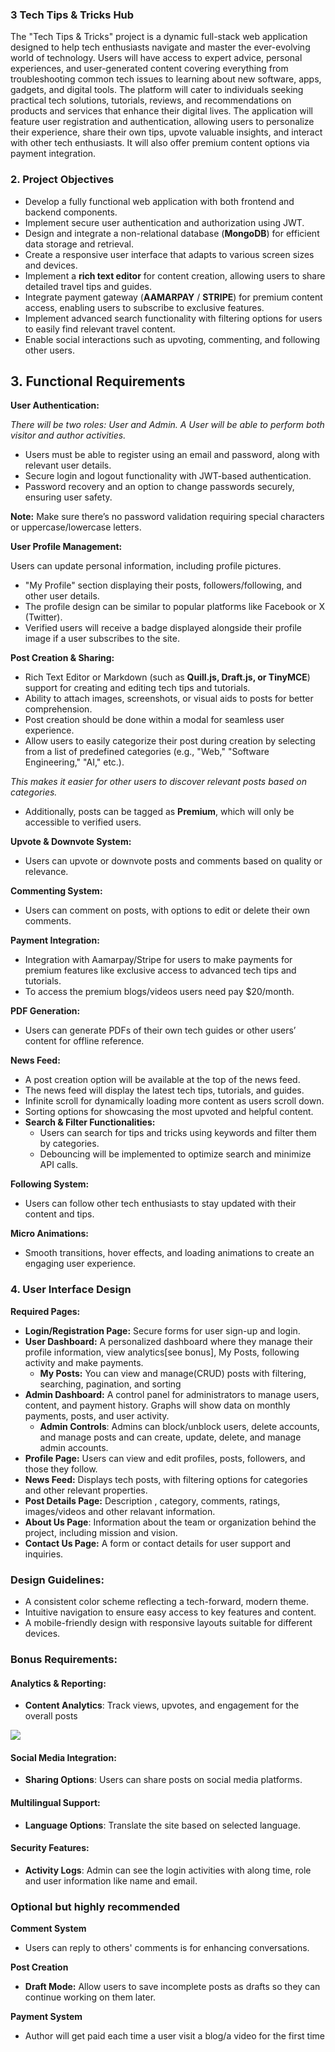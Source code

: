 ### 3 Tech Tips & Tricks Hub

The "Tech Tips & Tricks" project is a dynamic full-stack web application designed to help tech enthusiasts navigate and master the ever-evolving world of technology. Users will have access to expert advice, personal experiences, and user-generated content covering everything from troubleshooting common tech issues to learning about new software, apps, gadgets, and digital tools. The platform will cater to individuals seeking practical tech solutions, tutorials, reviews, and recommendations on products and services that enhance their digital lives. The application will feature user registration and authentication, allowing users to personalize their experience, share their own tips, upvote valuable insights, and interact with other tech enthusiasts. It will also offer premium content options via payment integration.

  

### 2\. Project Objectives

*   Develop a fully functional web application with both frontend and backend components.
*   Implement secure user authentication and authorization using JWT.
*   Design and integrate a non-relational database (**MongoDB**) for efficient data storage and retrieval.
*   Create a responsive user interface that adapts to various screen sizes and devices.
*   Implement a **rich text editor** for content creation, allowing users to share detailed travel tips and guides.
*   Integrate payment gateway (**AAMARPAY** / **STRIPE**) for premium content access, enabling users to subscribe to exclusive features.
*   Implement advanced search functionality with filtering options for users to easily find relevant travel content.
*   Enable social interactions such as upvoting, commenting, and following other users.

  

## **3\. Functional Requirements**

  

**User Authentication:**

  

_There will be two roles: User and Admin. A User will be able to perform both visitor and author activities._

*   Users must be able to register using an email and password, along with relevant user details.
*   Secure login and logout functionality with JWT-based authentication.
*   Password recovery and an option to change passwords securely, ensuring user safety.

  

**Note:** Make sure there’s no password validation requiring special characters or uppercase/lowercase letters.

  

**User Profile Management:**

  

Users can update personal information, including profile pictures.

*   "My Profile" section displaying their posts, followers/following, and other user details.
*   The profile design can be similar to popular platforms like Facebook or X (Twitter).
*   Verified users will receive a badge displayed alongside their profile image if a user subscribes to the site.

  

**Post Creation & Sharing:**

  

*   Rich Text Editor or Markdown (such as **Quill.js, Draft.js, or TinyMCE**) support for creating and editing tech tips and tutorials.
*   Ability to attach images, screenshots, or visual aids to posts for better comprehension.
*   Post creation should be done within a modal for seamless user experience.
*   Allow users to easily categorize their post during creation by selecting from a list of predefined categories (e.g., "Web," "Software Engineering," "AI," etc.).

_This makes it easier for other users to discover relevant posts based on categories._

*   Additionally, posts can be tagged as **Premium**, which will only be accessible to verified users.

  

  

**Upvote & Downvote System:**

  

*   Users can upvote or downvote posts and comments based on quality or relevance.

  

**Commenting System:**

  

*   Users can comment on posts, with options to edit or delete their own comments.

  

  

**Payment Integration:**

  

*   Integration with Aamarpay/Stripe for users to make payments for premium features like exclusive access to advanced tech tips and tutorials.
*   To access the premium blogs/videos users need pay $20/month.

 
  
**PDF Generation:**

  

*   Users can generate PDFs of their own tech guides or other users’ content for offline reference.

  

**News Feed:**

  

*   A post creation option will be available at the top of the news feed.
*   The news feed will display the latest tech tips, tutorials, and guides.
*   Infinite scroll for dynamically loading more content as users scroll down.
*   Sorting options for showcasing the most upvoted and helpful content.
*   **Search & Filter Functionalities:**
    *   Users can search for tips and tricks using keywords and filter them by categories.
    *   Debouncing will be implemented to optimize search and minimize API calls.

  

  

**Following System:**

  

*   Users can follow other tech enthusiasts to stay updated with their content and tips.

  

**Micro Animations:**

  

*   Smooth transitions, hover effects, and loading animations to create an engaging user experience.

  

### **4\. User Interface Design**

  

**Required Pages:**

  

*   **Login/Registration Page:** Secure forms for user sign-up and login.
*   **User Dashboard:** A personalized dashboard where they manage their profile information, view analytics\[see bonus\], My Posts, following activity and make payments.
    *   **My Posts:** You can view and manage(CRUD) posts with filtering, searching, pagination, and sorting
*   **Admin Dashboard:** A control panel for administrators to manage users, content, and payment history. Graphs will show data on monthly payments, posts, and user activity.
    *   **Admin Controls**: Admins can block/unblock users, delete accounts, and manage posts and can create, update, delete, and manage admin accounts.
*   **Profile Page:** Users can view and edit profiles, posts, followers, and those they follow.
*   **News Feed:** Displays tech posts, with filtering options for categories and other relevant properties.
*   **Post Details Page:** Description , category, comments, ratings, images/videos and other relavant information.
*   **About Us Page**: Information about the team or organization behind the project, including mission and vision.
*   **Contact Us Page:** A form or contact details for user support and inquiries.

  

### **Design Guidelines:**

  

*   A consistent color scheme reflecting a tech-forward, modern theme.
*   Intuitive navigation to ensure easy access to key features and content.
*   A mobile-friendly design with responsive layouts suitable for different devices.

  

### **Bonus Requirements:**

#### **Analytics & Reporting:**

*   **Content Analytics**: Track views, upvotes, and engagement for the overall posts

  

![](https://t9018334314.p.clickup-attachments.com/t9018334314/30802798-9ed5-4252-9c86-b43d8d43ab04/image.png)

#### **Social Media Integration:**

*   **Sharing Options**: Users can share posts on social media platforms.

  

#### **Multilingual Support:**

*   **Language Options**: Translate the site based on selected language.

  

#### **Security Features:**

*   **Activity Logs**: Admin can see the login activities with along time, role and user information like name and email.

####   

### **Optional but highly recommended**

  

**Comment System**

*   Users can reply to others' comments is for enhancing conversations.

  

**Post Creation**

*   **Draft Mode:** Allow users to save incomplete posts as drafts so they can continue working on them later.

  

**Payment System**

*   Author will get paid each time a user visit a blog/a video for the first time
